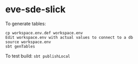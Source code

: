# eve-sde-slick
To generate tables:
```
cp workspace.env.def workspace.env
Edit workspace.env with actual values to connect to a db
source workspace.env
sbt genTables
```

To test build:
`sbt publishLocal`
